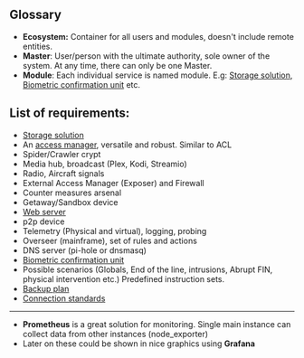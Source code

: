 ## Glossary
- <a name="ecosystem"></a> **Ecosystem:** Container for all users and modules, doesn't include remote entities.  
- <a name="master"></a> **Master**: User/person with the ultimate authority, sole owner of the system. At any time, there can only be one Master.
- <a name="module"></a> **Module**: Each individual service is named module. E.g: [Storage solution](/storage.md), [Biometric confirmation unit](/biometric-confirmation-unit.md) etc.

## List of requirements:
- [Storage solution](/storage.md)
- An [access manager](/access-base.md), versatile and robust. Similar to ACL
- Spider/Crawler crypt
- Media hub, broadcast (Plex, Kodi, Streamio)
- Radio, Aircraft signals  
- External Access Manager (Exposer) and Firewall
- Counter measures arsenal
- Getaway/Sandbox device
- [Web server](/web-server.md)
- p2p device
- Telemetry (Physical and virtual), logging, probing
- Overseer (mainframe), set of rules and actions 
- DNS server (pi-hole or dnsmasq)
- [Biometric confirmation unit](/biometric-confirmation-unit.md) 
- Possible scenarios (Globals, End of the line, intrusions, Abrupt FIN, physical intervention etc.) Predefined instruction sets.
- [Backup plan](/backup-plan.md)
- [Connection standards](/connection-standards.md)
---

- **Prometheus** is a great solution for monitoring. Single main instance can collect data from other instances (node_exporter)
- Later on these could be shown in nice graphics using **Grafana**